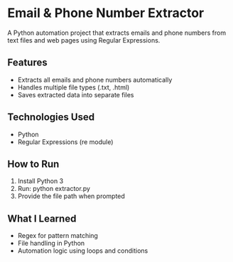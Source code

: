 # Email & Phone Number Extractor

A Python automation project that extracts emails and phone numbers from text files and web pages using Regular Expressions.

## Features
- Extracts all emails and phone numbers automatically
- Handles multiple file types (.txt, .html)
- Saves extracted data into separate files

## Technologies Used
- Python
- Regular Expressions (re module)

## How to Run
1. Install Python 3
2. Run: python extractor.py
3. Provide the file path when prompted

## What I Learned
- Regex for pattern matching
- File handling in Python
- Automation logic using loops and conditions
